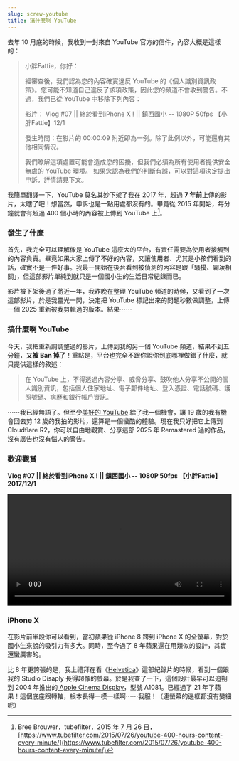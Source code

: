 ```yaml
---
slug: screw-youtube
title: 搞什麼啊 YouTube
---
```

去年 10 月底的時候，我收到一封來自 YouTube 官方的信件，內容大概是這樣的：

> 小胖Fattie，你好：
>  
> 經審查後，我們認為您的內容確實違反 YouTube 的《個人識別資訊政策》。您可能不知道自己違反了該項政策，因此您的頻道不會收到警告。不過，我們已從 YouTube 中移除下列內容：
>  
> 影片： Vlog #07 || 終於看到iPhone X ! || 鎮西國小 -- 1080P 50fps 【小胖Fattie】12/1
>  
> 發生時間：在影片的 00:00:09 附近即為一例。除了此例以外，可能還有其他相同情況。
>  
> 我們瞭解這項處置可能會造成您的困擾，但我們必須為所有使用者提供安全無虞的 YouTube 環境。 如果您認為我們的判斷有誤，可以對這項決定提出申訴，詳情請見下文。

我簡單翻譯一下，YouTube 莫名其妙下架了我在 2017 年，超過 **7 年前**上傳的影片，太瞎了吧！想當然，申訴也是一點用處都沒有的。畢竟從 2015 年開始，每分鐘就會有超過 400 個小時的內容被上傳到 YouTube 上[^1]。

<!-- truncate -->

### 發生了什麼

首先，我完全可以理解像是 YouTube 這麼大的平台，有責任需要為使用者接觸到的內容負責。畢竟如果大家上傳了不好的內容，又讓使用者、尤其是小孩們看到的話，確實不是一件好事。我最一開始在後台看到被偵測的內容是跟「騷擾、霸凌相關」，但這部影片單純到就只是一個國小生的生活日常紀錄而已。

影片被下架後過了將近一年，我昨晚在整理 YouTube 頻道的時候，又看到了一次這部影片，於是我靈光一閃，決定把 YouTube 標記出來的問題秒數做調整，上傳一個 2025 重新被我剪輯過的版本。結果⋯⋯

### 搞什麼啊 YouTube

今天，我把重新調調整過的影片，上傳到我的另一個 YouTube 頻道，結果不到五分鐘，**又被 Ban 掉了**！重點是，平台也完全不跟你說你到底哪裡做錯了什麼，就只提供這樣的敘述：

> 在 YouTube 上，不得透過內容分享、威脅分享、鼓吹他人分享不公開的個人識別資訊，包括個人住家地址、電子郵件地址、登入憑證、電話號碼、護照號碼、病歷和銀行帳戶資訊。

⋯⋯我已經無語了。但至少[美好的 YouTube](2025-07-21-youtube-has-changed.md) 給了我一個機會，讓 19 歲的我有機會回去剪 12 歲的我拍的影片，還算是一個蠻酷的體驗。現在我只好把它上傳到 Cloudflare R2，你可以自由地觀賞、分享這部 2025 年 Remastered 過的作品，沒有廣告也沒有惱人的警告。

### 歡迎觀賞

**Vlog #07 || 終於看到iPhone X ! || 鎮西國小 -- 1080P 50fps 【小胖Fattie】2017/12/1**

<video controls width="100%" preload="metadata" controlsList="nodownload">
  <source src="https://pub-e2800337dd81417d81dad68544b49487.r2.dev/20250804_1080p_h264_mp4_fattie_remastered_final.mp4" type="video/mp4" />
  Your browser does not support the video tag.
</video>

### iPhone X

在影片前半段你可以看到，當初蘋果從 iPhone 8 跨到 iPhone X 的全螢幕，對於國小生來說的吸引力有多大。同時，至今過了 8 年蘋果還在用類似的設計，其實還蠻厲害的。

比 8 年更誇張的是，我上禮拜在看《[Helvetica](2025-07-30-helvetica.md)》這部紀錄片的時候，看到一個跟我的 Studio Disaply 長得超像的螢幕。於是我查了一下，這個設計最早可以追朔到 2004 年推出的[ Apple Cinema Display](https://ukcomputerparts.co.uk/product/apple-20-cinema-display-widescreen-aluminium-lcd-monitor-a1081/)，型號 A1081。已經過了 21 年了蘋果！這個底座跟轉軸，根本長得一模一樣啊⋯⋯我服！（連螢幕的邊框都沒有變細呢）

[^1]: Bree Brouwer，tubefilter，2015 年 7 月 26 日，[https://www.tubefilter.com/2015/07/26/youtube-400-hours-content-every-minute/](https://www.tubefilter.com/2015/07/26/youtube-400-hours-content-every-minute/)
